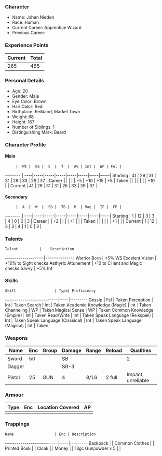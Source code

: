 ### Character
- Name: Johan Nieden
- Race: Human
- Current Career: Apprentice Wizard
- Previous Career:

### Experience Points
Current | Total
--------|------
    265 | 465

### Personal Details
- Age: 20
- Gender: Male
- Eye Color: Brown
- Hair Color: Red
- Birthplace: Reikland, Market Town
- Weight: 68
- Height: 167
- Number of Siblings: 1
- Distinguishing Mark: Beard

### Character Profile

#### Main
         |  WS |  BS |  S  |  T  |  AG | Int |  WP | Fel |
-------- | ----|-----|-----|-----|-----|-----|-----|-----|
Starting |  41 |  29 |  31 |  31 |  26 |  33 |  29 |  37 |
Career   |     |     |     |     |  +5 | +10 | +15 |  +5 |
Taken    |     |     |     |     |     |     | +10 |     |
Current  |  41 |  29 |  31 |  31 |  26 |  33 |  39 |  37 |

#### Secondary
         |  A  |  W  |  SB |  TB |  M  | Mag |  IP |  FP |
-------- | ----|-----|-----|-----|-----|-----|-----|-----|
Starting |  1  |  12 |  3  |  3  |  4  |  0  |  0  |  3  |
Career   |     |  +2 |     |     |     |  +1 |     |     |
Taken    |     |     |     |     |     |  +1 |     |     |
Current  |  1  |  12 |  3  |  3  |  4  |  1  |  0  |  3  |
  
### Talents
    Talent          |    Description
--------------------|---------------
Warrior Born        | +5% WS
Excelent Vision     | +10% to Sight checks
Aethyric Attunement | +10 to CHant and Magic checks
Savvy               | +5% Int

### Skills
    Skill                  | Type| Proficiency
---------------------------|-----|---------
Gossip                     | Fel | Taken
Perception                 | Int | Taken
Search                     | Int | Taken
Academic Knowledge (Magic) | Int | Taken
Channeling                 |  WP | Taken
Magical Sense              |  WP | Taken
Common Knowledge (Empire)  | Int | Taken
Read/Write                 | Int | Taken
Speak Language (Reikspiel) | Int | Taken
Speak Language (Classical) | Int | Taken
Speak Language (Magical)   | Int | Taken

### Weapons
   Name  | Enc | Group | Damage | Range | Reload | Qualities
-------- |-----|-------|--------|-------|--------|----------
   Sword |  50 |       |   SB   |       |        | 2 
  Dagger |     |       |  SB-3  |       |        |  
Pistol   | 25  |  GUN  |   4    | 8/16  |2 full  | Impact, unreliable
  
### Armour
   Type  | Enc | Location Covered | AP |
---------|-----|------------------|----|
         |     |                  |    |

### Trappings
    Name                   | Enc | Description
---------------------------|-----|---------
Backpack                   |     | 
Common Clothes             |     | 
Printed Book               |     | 
Cloak                      |     | 
Money                      |     | 13gc
Gunpowder x 5              |     |      
